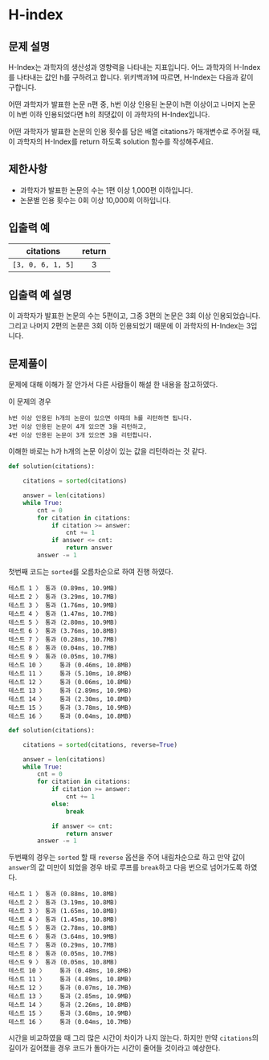 # H-index

## 문제 설명
H-Index는 과학자의 생산성과 영향력을 나타내는 지표입니다. 어느 과학자의 H-Index를 나타내는 값인 h를 구하려고 합니다. 위키백과1에 따르면, H-Index는 다음과 같이 구합니다.

어떤 과학자가 발표한 논문 n편 중, h번 이상 인용된 논문이 h편 이상이고 나머지 논문이 h번 이하 인용되었다면 h의 최댓값이 이 과학자의 H-Index입니다.

어떤 과학자가 발표한 논문의 인용 횟수를 담은 배열 citations가 매개변수로 주어질 때, 이 과학자의 H-Index를 return 하도록 solution 함수를 작성해주세요.

## 제한사항
- 과학자가 발표한 논문의 수는 1편 이상 1,000편 이하입니다.
- 논문별 인용 횟수는 0회 이상 10,000회 이하입니다.

## 입출력 예

|citations|	return|
|:-------:|:------:|
|`[3, 0, 6, 1, 5]`|	3|

## 입출력 예 설명
이 과학자가 발표한 논문의 수는 5편이고, 그중 3편의 논문은 3회 이상 인용되었습니다. 그리고 나머지 2편의 논문은 3회 이하 인용되었기 때문에 이 과학자의 H-Index는 3입니다.

## 문제풀이
문제에 대해 이해가 잘 안가서 다른 사람들이 해설 한 내용을 참고하였다.

이 문제의 경우
```
h번 이상 인용된 h개의 논문이 있으면 이때의 h를 리턴하면 됩니다.
3번 이상 인용된 논문이 4개 있으면 3을 리턴하고,
4번 이상 인용된 논문이 3개 있으면 3을 리턴합니다.
```
이해한 바로는 h가 h개의 논문 이상이 있는 값을 리턴하라는 것 같다.

```python
def solution(citations):

    citations = sorted(citations)

    answer = len(citations)
    while True:
        cnt = 0
        for citation in citations:
            if citation >= answer:
                cnt += 1
            if answer <= cnt:
                return answer
        answer -= 1

```
첫번째 코드는 `sorted`를 오름차순으로 하여 진행 하였다.

```
테스트 1 〉	통과 (0.89ms, 10.9MB)
테스트 2 〉	통과 (3.29ms, 10.7MB)
테스트 3 〉	통과 (1.76ms, 10.9MB)
테스트 4 〉	통과 (1.47ms, 10.7MB)
테스트 5 〉	통과 (2.80ms, 10.9MB)
테스트 6 〉	통과 (3.76ms, 10.8MB)
테스트 7 〉	통과 (0.28ms, 10.7MB)
테스트 8 〉	통과 (0.04ms, 10.7MB)
테스트 9 〉	통과 (0.05ms, 10.7MB)
테스트 10 〉	통과 (0.46ms, 10.8MB)
테스트 11 〉	통과 (5.10ms, 10.8MB)
테스트 12 〉	통과 (0.06ms, 10.8MB)
테스트 13 〉	통과 (2.89ms, 10.9MB)
테스트 14 〉	통과 (2.30ms, 10.8MB)
테스트 15 〉	통과 (3.78ms, 10.9MB)
테스트 16 〉	통과 (0.04ms, 10.8MB)
```

```python
def solution(citations):

    citations = sorted(citations, reverse=True)

    answer = len(citations)
    while True:
        cnt = 0
        for citation in citations:
            if citation >= answer:
                cnt += 1
            else:
                break

            if answer <= cnt:
                return answer
        answer -= 1
```
두번쨰의 경우는 `sorted` 할 때 `reverse` 옵션을 주어 내림차순으로 하고 만약 값이 `answer`의 값 미만이 되었을 경우 바로 루프를 `break`하고 다음 번으로 넘어가도록 하였다.

```
테스트 1 〉	통과 (0.88ms, 10.8MB)
테스트 2 〉	통과 (3.19ms, 10.8MB)
테스트 3 〉	통과 (1.65ms, 10.8MB)
테스트 4 〉	통과 (1.45ms, 10.8MB)
테스트 5 〉	통과 (2.78ms, 10.8MB)
테스트 6 〉	통과 (3.64ms, 10.9MB)
테스트 7 〉	통과 (0.29ms, 10.7MB)
테스트 8 〉	통과 (0.05ms, 10.7MB)
테스트 9 〉	통과 (0.05ms, 10.8MB)
테스트 10 〉	통과 (0.48ms, 10.8MB)
테스트 11 〉	통과 (4.89ms, 10.8MB)
테스트 12 〉	통과 (0.07ms, 10.7MB)
테스트 13 〉	통과 (2.85ms, 10.9MB)
테스트 14 〉	통과 (2.26ms, 10.8MB)
테스트 15 〉	통과 (3.68ms, 10.9MB)
테스트 16 〉	통과 (0.04ms, 10.7MB)
```

시간을 비교하였을 때 그리 많은 시간이 차이가 나지 않는다. 하지만 만약 `citations`의 길이가 길어졌을 경우 코드가 돌아가는 시간이 줄어들 것이라고 예상한다.
